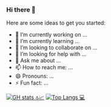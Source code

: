 ### Hi there 👋


Here are some ideas to get you started:

- 🔭 I’m currently working on ...
- 🌱 I’m currently learning ...
- 👯 I’m looking to collaborate on ...
- 🤔 I’m looking for help with ...
- 💬 Ask me about ...
- 📫 How to reach me: ...
- 😄 Pronouns: ...
- ⚡ Fun fact: ...

[![GH stats 🔝📈](https://github-readme-stats.vercel.app/api?username=proXDhiya&count_private=true&show_icons=true&theme=tokyonight&line_height=33)](https://github.com/proXDhiya?tab=repositories&q=&type=public)
[![Top Langs 💻](https://github-readme-stats.vercel.app/api/top-langs/?username=proXDhiya&count_private=true&theme=tokyonight&line_height=30&hide=html&layout=default)](https://github.com/proXDhiya?tab=repositories&q=&type=public)
